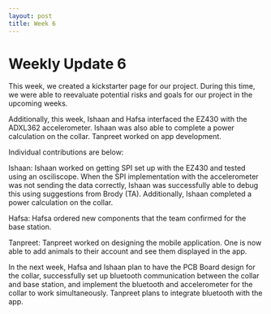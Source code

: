 ```yaml
---
layout: post
title: Week 6
---
```


# Weekly Update 6
This week, we created a kickstarter page for our project. During this time, we were able to reevaluate potential risks and goals for our project in the upcoming weeks. 

Additionally, this week, Ishaan and Hafsa interfaced the EZ430 with the ADXL362 accelerometer. Ishaan was also able to complete a power calculation on the collar. Tanpreet worked on app development. 

Individual contributions are below:

Ishaan: Ishaan worked on getting SPI set up with the EZ430 and tested using an osciliscope. When the SPI implementation with the accelerometer was not sending the data correctly, Ishaan was successfully able to debug this using suggestions from Brody (TA). Additionally, Ishaan completed a power calculation on the collar. 

Hafsa: Hafsa ordered new components that the team confirmed for the base station.

Tanpreet: Tanpreet worked on designing the mobile application. One is now able to add animals to their account and see them displayed in the app. 

In the next week, Hafsa and Ishaan plan to have the PCB Board design for the collar, successfully set up bluetooth communication between the collar and base station, and implement the bluetooth and accelerometer for the collar to work simultaneously. Tanpreet plans to integrate bluetooth with the app. 